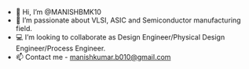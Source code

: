 - 👋 Hi, I’m @MANISHBMK10
- 👀 I’m passionate about VLSI, ASIC and Semiconductor manufacturing field.
- 💻 I’m looking to collaborate as Design Engineer/Physical Design Engineer/Process Engineer.
- 📫 Contact me - manishkumar.b010@gmail.com

<!---
MANISHBMK10/MANISHBMK10 is a ✨ special ✨ repository because its `README.md` (this file) appears on your GitHub profile.
You can click the Preview link to take a look at your changes.
--->
